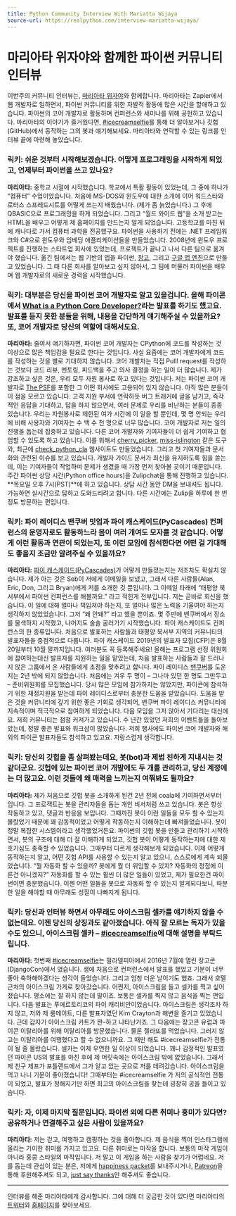 ```yaml
---
title: Python Community Interview With Mariatta Wijaya
source-url: https://realpython.com/interview-mariatta-wijaya/
---
```


# 마리아타 위자야와 함께한 파이썬 커뮤니티 인터뷰

이번주의 커뮤니티 인터뷰는, [마리아타 위자야](https://translate.google.com/)와 함께합니다.
마리아타는 Zapier에서 웹 개발자로 일하면서, 파이썬 커뮤니티를 위한 자발적 활동에 많은 시간을 할애하고 있습니다. 파이썬의 코어 개발자로 활동하며 컨퍼런스와 세미나를 위해 공헌하고 있습니다.
마리아타의 이야기가 즐거웠다면, [\#icecreamselfie](https://mariatta.ca/category/icecreamselfie.html)를 통해 더 알아보거나 깃헙(GitHub)에서 동작하는 그의 봇과 얘기해보세요. 마리아타와 연락할 수 있는 링크를 인터뷰 끝에 마련해 놓았습니다.

### **릭키:** 쉬운 것부터 시작해보겠습니다. 어떻게 프로그래밍을 시작하게 되었고, 언제부터 파이썬을 쓰고 있나요?
**마리아타:** 중학교 시절에 시작했습니다. 학교에서 특활 활동이 있었는데, 그 중에 하나가 “컴퓨터” 수업이었습니다. 처음에 MS-DOS와 윈도우에 대한 소개에 이어 워드스타와 로터스 스프레드시트를 어떻게 쓰는지 배웠습니다. (제가 좀 늙었습니다.)
그 후에 QBASIC으로 프로그래밍을 하게 되었습니다. 그리고 “월드 와이드 웹”을 소개 받고는 HTML을 배우고 어떻게 제 홈페이지를 만드는지 알게 되었습니다. 고등학교를 마친 뒤에 캐나다로 가서 컴퓨터 과학을 전공했구요.
파이썬을 사용하기 전에는 .NET 프레임워크와 C#으로 윈도우와 임베딩 애플리케이션들을 만들었습니다. 2008년에 윈도우 프로젝트를 진행하는 스타트업 회사에 있었는데, 프로젝트가 끝나고 나서 다른 팀으로 옮겨야 했습니다.
옮긴 팀에서는 웹 기반의 앱을 파이썬, [장고](https://realpython.com/tutorials/django/), 그리고 [구글 앱 엔진](https://realpython.com/python-web-applications/#google-app-engine)으로 만들고 있었습니다. 그 때 다른 회사를 알아보고 싶지 않아서, 그 팀에 머물러 파이썬을 배우며 웹 개발자로의 새로운 경력을 시작했습니다.

### **릭키:** 대부분은 당신을 파이썬 코어 개발자로 알고 있을겁니다. 올해 파이콘에서 [What is a Python Core Developer?](https://www.youtube.com/watch?v=hhj7eb6TrtI)라는 발표를 하기도 했고요. 발표를 듣지 못한 분들을 위해, 내용을 간단하게 얘기해주실 수 있을까요? 또, 코어 개발자로 당신의 역할에 대해서도요.
**마리아타:** 줄여서 얘기하자면, 파이썬 코어 개발자는 CPython에 코드를 작성하는 것 이상으로 많은 책임감을 필요로 한다는 것입니다. 사실 요즘에는 코어 개발자에게 코드를 작성하는 것을 별로 기대하지 않습니다. 코어 개발자는 직접 Pulll request를 작성하는 것보다 코드 리뷰, 멘토링, 피드백을 주고 의사 결정을 하는 일이 더 많습니다.
제가 강조하고 싶은 것은, 우리 모두 자원 봉사로 하고 있다는 것입니다. 저는 파이썬 코어 개발자로 [The PSF](https://www.python.org/psf-landing/)를 포함한 그 어떤 회사에도 고용되어 있지 않습니다. 아직 많은 분들이 이 점을 모르고 있습니다. 고객 지원 부서에 연락하듯 버그 트래커에 글을 남기고, 즉각적인 응답을 기대하고, 답을 하지 않으면서, 여러 문제로 우리를 비난하는 분들이 종종 있습니다. 우리는 자원봉사로 제한된 여가 시간에 이 일을 할 뿐인데, 몇 명 안되는 우리에 비해 사용자와 기여자는 수 백 수 천 명으로 너무 많습니다.
코어 개발자로 저는 일의 진행을 돕는데 집중하고 있습니다. 다른 코어 개발자와 기여자들이 더 쉽게 기여하고 협업할 수 있도록 하고 있습니다. 이를 위해서 [cherry_picker](https://pypi.org/project/cherry-picker/), [miss-islington](https://github.com/python/miss-islington) 같은 도구와, 최근에 [check_python_cla](https://check-python-cla.herokuapp.com/) 웹사이트도 만들었습니다.
그리고 첫 기여자들과 문서화와 관련된 이슈를 보고 있습니다. 개발자 가이드 문서가 최신을 유지하도록 힘을 쏟는데, 이는 기여자들이 작업하며 문제가 생겼을 때 가장 먼저 찾아볼 곳이기 때문입니다.
주간 파이썬 상담 시간(Python office hours)을 Zulipchat을 통해 진행하고 있습니다. **목요일 오후 7시(PST)**에 하고 있습니다. 상담 시간 동안 DM을 보내셔도 됩니다. 가능하면 실시간으로 답하고 도와드리려고 합니다. 다른 시간에는 Zulip을 하루에 한 번 정도 방문하는 편입니다.

### **릭키:** 파이 레이디스 밴쿠버 밋업과 파이 캐스케이드(PyCascades) 컨퍼런스의 운영자로도 활동하느라 몸이 여러 개여도 모자를 것 같습니다. 어떻게 이런 활동과 연관이 되었는지, 또 이런 모임에 참석한다면 어떤 걸 기대해도 좋을지 조금만 알려주실 수 있을까요?
**마리아타:** [파이 캐스케이드(PyCascades)](https://2019.pycascades.com/)가 어떻게 만들졌는지는 저조차도 확실치 않습니다. 제가 아는 것은 Seb이 저에게 이메일을 보냈고, 그래서 다른 사람들(Alan, Eric, Don, 그리고 Bryan)에게 저를 소개한 것 뿐입니다. 그 이메일 타래에 “태평양 북서부에서 파이썬 컨퍼런스를 해볼까요.” 라고 적힌게 전부입니다.
저는 곧바로 회신을 했습니다. 이 일에 대해 얼마나 책임져야 하는지, 또 얼마나 많은 노력을 기울여야 하는지 생각하지 않았었습니다. 그저 “왜 안돼?” 라고 했을 뿐이죠. 몇 주만에 밴쿠버에서 장소를 물색하지 시작했고, 나머지도 술술 굴러가기 시작했습니다.
파이 캐스케이드도 컨퍼런스의 한 종류입니다. 처음으로 발표하는 사람들과 태평양 북서부 지역의 커뮤니티의 발표자들을 중점적으로 다룹니다. 파이 캐스케이드 2019년의 발표자 모집(CFP)은 8월 20일부터 10월 말까지입니다. 여러분도 꼭 등록해주세요! 올해는 프로그램 선정 위원회에 참여하는대신 발표자를 지원하는 일을 맡았는데, 처음 발표하는 사람들과 잘 드러나지 않은 그룹에서 온 사람들에게 초점을 맞추려고 합니다.
파이 레이디스 [밴쿠버](http://www.pyladies.com/locations/vancouver/)를 도운지는 2년 밖에 되지 않았습니다. 처음에는 겨우 두 명이 – 그나마 있던 한 명도 그만두고 – 준비위원회를 모집했습니다. 당시 많은 모임에 참가하지는 않았지만, 파이콘에 참석하기 위한 재정지원을 받는데 파이 레이디스로부터 충분한 도움을 받았습니다. 도움을 받은 것을 커뮤니티에 갚기 위한 좋은 기회로 생각되어, 밴쿠버 파이 레이디스 커뮤니티에 지속적이며 적극적으로 참여하게 되었습니다. 다음 모임을 그저 앉아서 기다리는 대신에요.
저희 커뮤니티는 점점 커져가고 있습니다. 수 년간 있었던 저희의 이벤트들을 돌아보았는데, 정말 좋은 발표와 워크샵이 많았습니다. 저희 행사에도 파이썬 코어 개발자와 해외의 파이콘 발표자들도 참석하고 있고요. 자랑스럽게 생각합니다.

### **릭키:** 당신의 깃헙을 좀 살펴봤는데요, 봇(bot)과 제법 친하게 지내시는 것 같더군요. 깃헙에 있는 파이썬 코어 개발에도 두 개를 관리하고, 당신 계정에는 더 많고요. 이런 것들에 왜 매력을 느끼는지 여쭤봐도 될까요?
**마리아타:** 제가 처음으로 깃헙 봇을 소개하게 된건 2년 전에 coala에 기여하면서부터 입니다. 그 프로젝트는 봇을 관리자들을 돕는 개인 비서처럼 쓰고 있습니다. 봇은 항상 작동하고 있고, 댓글과 반응을 보입니다. 그때까진 봇이 이런 일들을 모두 할 수 있는지 몰랐었기 때문에 꽤 감동적이었고 어떻게 작동하는지 이해하는데 빠져들었습니다. 봇이 정말 복잡한 시스템이라고 생각했었거든요.
파이썬의 깃헙 봇을 만들고 관리하기 시작하면서, 봇의 구조에 대해 더 잘 이해하게 되었고, 깃헙 봇이 어떻게 동작하는지에 대한 제 호기심도 충족할 수 있었습니다.
그때부터 다르게 생각해보게 되었습니다. 이제 어떻게 동작하는지 알고, 어떤 깃헙 API를 사용할 수 있는지 알고 있으니, 스스로에게 계속 되물었습니다. “뭘 자동화 할 수 있을까? 봇에게 뭘 더 위임할 수 있지? 자동화의 정점에 이른건 아니겠지?” 자동화를 할 수 있는 훨씬 더 많은 일들이 있었고, 제가 필요한건 파이썬이면 충분했습니다. 이젠 어떤 일들을 봇으로 자동화 할 수 있는지 알게되다보니, 따분한 일을 해야할 때 아무래도 성질이 나빠지게 됩니다.

### **릭키:** 당신과 인터뷰 하면서 아무래도 아이스크림 셀카를 얘기하지 않을 수 없는데요. 이젠 당신의 상징과도 같아졌습니다. 아직 잘 모르는 독자가 있을 수도 있으니, 아이스크림 셀카 – [\#icecreamselfie](https://mariatta.ca/category/icecreamselfie.html)에 대해 설명을 부탁드립니다.
**마리아타:** 첫번째 [\#icecreamselfie](https://mariatta.ca/category/icecreamselfie.html)는 필라델피아에서 2016년 7월에 열린 장고콘(DjangoCon)에서 였습니다. 생에 처음으로 컨퍼런스에서 발표를 했었고 기분이 너무 좋아 축하해야겠다는 생각이 들었습니다. 그리고 엄청 더운 날이기도 했죠. 그래서 호텔 근처의 아이스크림 가게로 찾아갔습니다. 어쩐지, 아이스크림을 들고 셀카를 찍고 싶어졌습니다. 평소에는 잘 하지 않는데 말이죠. 보통은 셀카를 찍지 않고 음식을 찍는 편입니다.
다음 발표는 푸에르토리코의 파이 캐리비안이었습니다. 아이스크림은 생각조차 하지 않고, 저와 제 룸메이트, 다른 발표자였던 Kim Crayton과 해변을 즐기고 있었습니다. 근데 갑자기 아이스크림 카트가 짠–하고 나타난거죠. 
그 다음에는 장고콘 유럽과 파이콘 이탈리아를 위해 이탈리아를 방문했습니다. 물론 젤라또를 먹었습니다. 그러지 않고는 이탈리아를 여행했다고 할 수 없으니까요. 그 때만 해도 #icecreamselfie가 전통이 될 줄 몰랐습니다. 셀카는 이제 우연한 일 이상이 되었습니다.
꽤나 감정적인 발표였던 파이콘 US의 발표를 마친 후에 제 머릿속에는 아이스크림 밖에 없었습니다. 그래서 제 친구 제프가 포틀랜드에서 그가 알고 있는 곳으로 저를 데려갔습니다. 아이스크림을 먹고 나니 기분이 좋아졌습니다! 그때부터는 #icecreamselfie 가 저의 공식적인 전통이 되었고, 발표가 정해지기만 하면 최고의 아이스크림을 찾는데 굉장히 공을 들이고 있습니다.

### **릭키:** 자, 이제 마지막 질문입니다. 파이썬 외에 다른 취미나 흥미가 있다면? 공유하거나 연결해주고 싶은 사람이 있을까요?
**마리아타:** 저는 걷고, 여행하고 캠핑하는 것을 좋아합니다. 제 음식을 찍어 인스타그램에 올리는 기이한 취미를 가지고 있고요. 다른 취미로는 마작을 합니다. 보통의 마작 게임이 아니라 홍콩 스타일의 마작입니다. 저 말고 이 게임을 하는 사람을 찾기가 어렵네요.
저를 돕는데 관심이 있는 분은, 저에게 [happiness packet](https://www.happinesspackets.io/)를 보내주시거나, [Patreon](https://www.patreon.com/Mariatta)을 통해 후원해주셔도 되고, [just say thanks](https://saythanks.io/to/Mariatta)만 해주셔도 좋습니다.

----

인터뷰를 해준 마리아타에게 감사합니다. 그에 대해 더 궁금한 것이 있다면 마리아타의 [트위터](https://twitter.com/mariatta)와 [홈페이지](https://mariatta.ca/)를 찾아보세요.
